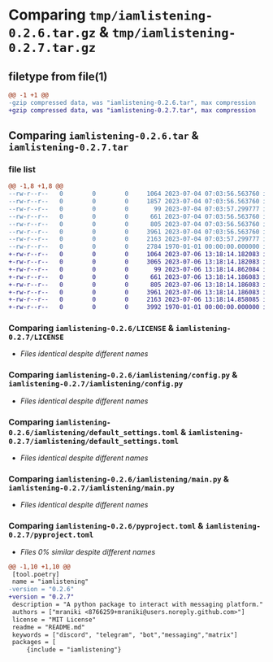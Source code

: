 # Comparing `tmp/iamlistening-0.2.6.tar.gz` & `tmp/iamlistening-0.2.7.tar.gz`

## filetype from file(1)

```diff
@@ -1 +1 @@
-gzip compressed data, was "iamlistening-0.2.6.tar", max compression
+gzip compressed data, was "iamlistening-0.2.7.tar", max compression
```

## Comparing `iamlistening-0.2.6.tar` & `iamlistening-0.2.7.tar`

### file list

```diff
@@ -1,8 +1,8 @@
--rw-r--r--   0        0        0     1064 2023-07-04 07:03:56.563760 iamlistening-0.2.6/LICENSE
--rw-r--r--   0        0        0     1857 2023-07-04 07:03:56.563760 iamlistening-0.2.6/README.md
--rw-r--r--   0        0        0       99 2023-07-04 07:03:57.299777 iamlistening-0.2.6/iamlistening/__init__.py
--rw-r--r--   0        0        0      661 2023-07-04 07:03:56.563760 iamlistening-0.2.6/iamlistening/config.py
--rw-r--r--   0        0        0      805 2023-07-04 07:03:56.563760 iamlistening-0.2.6/iamlistening/default_settings.toml
--rw-r--r--   0        0        0     3961 2023-07-04 07:03:56.563760 iamlistening-0.2.6/iamlistening/main.py
--rw-r--r--   0        0        0     2163 2023-07-04 07:03:57.299777 iamlistening-0.2.6/pyproject.toml
--rw-r--r--   0        0        0     2784 1970-01-01 00:00:00.000000 iamlistening-0.2.6/PKG-INFO
+-rw-r--r--   0        0        0     1064 2023-07-06 13:18:14.182083 iamlistening-0.2.7/LICENSE
+-rw-r--r--   0        0        0     3065 2023-07-06 13:18:14.182083 iamlistening-0.2.7/README.md
+-rw-r--r--   0        0        0       99 2023-07-06 13:18:14.862084 iamlistening-0.2.7/iamlistening/__init__.py
+-rw-r--r--   0        0        0      661 2023-07-06 13:18:14.186083 iamlistening-0.2.7/iamlistening/config.py
+-rw-r--r--   0        0        0      805 2023-07-06 13:18:14.186083 iamlistening-0.2.7/iamlistening/default_settings.toml
+-rw-r--r--   0        0        0     3961 2023-07-06 13:18:14.186083 iamlistening-0.2.7/iamlistening/main.py
+-rw-r--r--   0        0        0     2163 2023-07-06 13:18:14.858085 iamlistening-0.2.7/pyproject.toml
+-rw-r--r--   0        0        0     3992 1970-01-01 00:00:00.000000 iamlistening-0.2.7/PKG-INFO
```

### Comparing `iamlistening-0.2.6/LICENSE` & `iamlistening-0.2.7/LICENSE`

 * *Files identical despite different names*

### Comparing `iamlistening-0.2.6/iamlistening/config.py` & `iamlistening-0.2.7/iamlistening/config.py`

 * *Files identical despite different names*

### Comparing `iamlistening-0.2.6/iamlistening/default_settings.toml` & `iamlistening-0.2.7/iamlistening/default_settings.toml`

 * *Files identical despite different names*

### Comparing `iamlistening-0.2.6/iamlistening/main.py` & `iamlistening-0.2.7/iamlistening/main.py`

 * *Files identical despite different names*

### Comparing `iamlistening-0.2.6/pyproject.toml` & `iamlistening-0.2.7/pyproject.toml`

 * *Files 0% similar despite different names*

```diff
@@ -1,10 +1,10 @@
 [tool.poetry]
 name = "iamlistening"
-version = "0.2.6"
+version = "0.2.7"
 description = "A python package to interact with messaging platform."
 authors = ["mraniki <8766259+mraniki@users.noreply.github.com>"]
 license = "MIT License"
 readme = "README.md"
 keywords = ["discord", "telegram", "bot","messaging","matrix"]
 packages = [
     {include = "iamlistening"}
```

